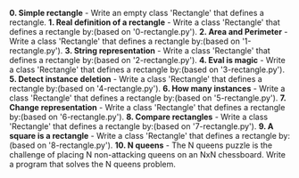 **0. Simple rectangle** - Write an empty class 'Rectangle' that defines a rectangle.
**1. Real definition of a rectangle** - Write a class 'Rectangle' that defines a rectangle by:(based on '0-rectangle.py').
**2. Area and Perimeter** - Write a class 'Rectangle' that defines a rectangle by:(based on '1-rectangle.py').
**3. String representation** - Write a class 'Rectangle' that defines a rectangle by:(based on '2-rectangle.py').
**4. Eval is magic** - Write a class 'Rectangle' that defines a rectangle by:(based on '3-rectangle.py').
**5. Detect instance deletion** - Write a class 'Rectangle' that defines a rectangle by:(based on '4-rectangle.py').
**6. How many instances** - Write a class 'Rectangle' that defines a rectangle by:(based on '5-rectangle.py').
**7. Change representation** - Write a class 'Rectangle' that defines a rectangle by:(based on '6-rectangle.py').
**8. Compare rectangles** - Write a class 'Rectangle' that defines a rectangle by:(based on '7-rectangle.py').
**9. A square is a rectangle** - Write a class 'Rectangle' that defines a rectangle by:(based on '8-rectangle.py').
**10. N queens** - The N queens puzzle is the challenge of placing N non-attacking queens on an NxN chessboard. Write a program that solves the N queens problem.
